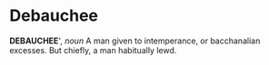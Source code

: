 # Debauchee

**DEBAUCHEE**', _noun_ A man given to intemperance, or bacchanalian excesses. But chiefly, a man habitually lewd.